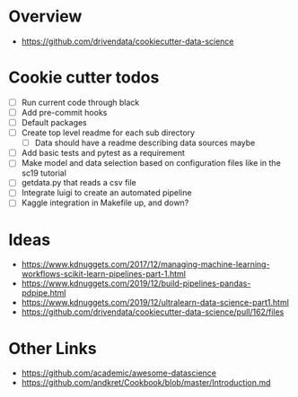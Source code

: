 # Overview
* https://github.com/drivendata/cookiecutter-data-science

# Cookie cutter todos


* [ ] Run current code through black
* [ ] Add pre-commit hooks
* [ ] Default packages
* [ ] Create top level readme for each sub directory
    * [ ] Data should have a readme describing data sources maybe
* [ ] Add basic tests and pytest as a requirement
* [ ] Make model and data selection based on configuration files like in the sc19 tutorial
* [ ] getdata.py that reads a csv file
* [ ] Integrate luigi to create an automated pipeline
* [ ] Kaggle integration in Makefile up, and down?

# Ideas
* https://www.kdnuggets.com/2017/12/managing-machine-learning-workflows-scikit-learn-pipelines-part-1.html
* https://www.kdnuggets.com/2019/12/build-pipelines-pandas-pdpipe.html
* https://www.kdnuggets.com/2019/12/ultralearn-data-science-part1.html
* https://github.com/drivendata/cookiecutter-data-science/pull/162/files

# Other Links
* https://github.com/academic/awesome-datascience
* https://github.com/andkret/Cookbook/blob/master/Introduction.md
